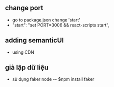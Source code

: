 ## change port
 - go to package.json change 'start'
 -  "start": "set PORT=3006 && react-scripts start",

## adding semanticUI
 - using CDN
## giả lập dữ liệu
 - sử dụng faker node
  -- $npm install faker